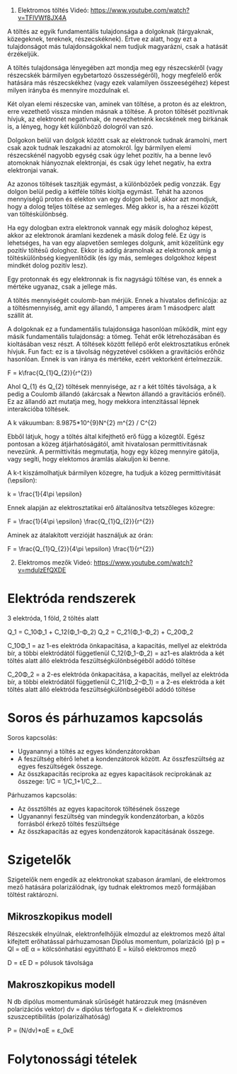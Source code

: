 1. Elektromos töltés
Videó: https://www.youtube.com/watch?v=TFlVWf8JX4A

A töltés az egyik fundamentális tulajdonsága a dolgoknak (tárgyaknak, közegeknek, tereknek, részecskéknek). Értve ez alatt, hogy ezt a tulajdonságot más tulajdonságokkal nem tudjuk magyarázni, csak a hatását érzékeljük.

A töltés tulajdonsága lényegében azt mondja meg egy részecskéről (vagy részecskék bármilyen egybetartozó összességéről), hogy megfelelő erők hatására más részecskékhez (vagy ezek valamilyen összeeségéhez) képest milyen irányba és mennyire mozdulnak el.

Két olyan elemi részecske van, aminek van töltése, a proton és az elektron, erre vezethető vissza minden másnak a töltése. A proton töltését pozitívnak hívjuk, az elektronét negatívnak, de nevezhetnénk kecskének meg birkának is, a lényeg, hogy két különböző dologról van szó.

Dolgokon belül van dolgok között csak az elektronok tudnak áramolni, mert csak azok tudnak leszakadni az atomokról. Így bármilyen elemi részecskénél nagyobb egység csak úgy lehet pozitív, ha a benne levő atomoknak hiányoznak elektronjai, és csak úgy lehet negatív, ha extra elektronjai vanak.

Az azonos töltések taszítják egymást, a különbözőek pedig vonzzák. Egy dolgon belül pedig a kétféle töltés kioltja egymást. Tehát ha azonos mennyiségű proton és elekton van egy dolgon belül, akkor azt mondjuk, hogy a dolog teljes töltése az semleges. Még akkor is, ha a részei között van töltéskülönbség.

Ha egy dologban extra elektronok vannak egy másik dologhoz képest, akkor az elektronok áramlani kezdenek a másik dolog felé. Ez úgy is lehetséges, ha van egy alapvetően semleges dolgunk, amit közelítünk egy pozitív töltésű dologhoz. Ekkor is addig áramolnak az elektronok amíg a töltéskülönbség kiegyenlítődik (és így más, semleges dolgokhoz képest mindkét dolog pozitív lesz).

Egy protonnak és egy elektronnak is fix nagyságú töltése van, és ennek a mértéke ugyanaz, csak a jellege más.

A töltés mennyiségét coulomb-ban mérjük. Ennek a hivatalos definícója: az a töltésmennyiség, amit egy állandó, 1 amperes áram 1 másodperc alatt szállít át.

A dolgoknak ez a fundamentális tulajdonsága hasonlóan működik, mint egy másik fundamentális tulajdonság: a tömeg. Tehát erők létrehozásában és kioltásában vesz részt.
A töltések között fellépő erőt elektrosztatikus erőnek hívjuk. Fun fact: ez is a távolság négyzetével csökken a gravitációs erőhöz hasonlóan. Ennek is van iránya és mértéke, ezért vektorként értelmezzük.

F = k\frac{Q_{1}Q_{2}}{r^{2}}

Ahol Q_{1} és Q_{2} töltések mennyisége, az r a két töltés távolsága, a k pedig a Coulomb állandó (akárcsak a Newton állandó a gravitációs erőnél). Ez az állandó azt mutatja meg, hogy mekkora intenzitással lépnek interakcióba töltések.

A k vákuumban: 8.9875*10^{9}N^{2} m^{2} / C^{2}

Ebből látjuk, hogy a töltés által kifejthető erő függ a közegtől. Egész pontosan a közeg átjárhatóságától, amit hivatalosan permittivitásnak nevezünk. A permittivitás megmutatja, hogy egy közeg mennyire gátolja, vagy segíti, hogy elektomos áramlás alakuljon ki benne.

A k-t kiszámolhatjuk bármilyen közegre, ha tudjuk a közeg permittivitását (\epsilon):

k = \frac{1}{4\pi \epsilon}

Ennek alapján az elektrosztatikai erő általánosítva tetszőleges közegre:

F = \frac{1}{4\pi \epsilon} \frac{Q_{1}Q_{2}}{r^{2}}

Aminek az átalakított verzióját használjuk az órán:

F = \frac{Q_{1}Q_{2}}{4\pi \epsilon} \frac{1}{r^{2}}


2. Elektromos mezők
Videó: https://www.youtube.com/watch?v=mdulzEfQXDE


# Elektróda rendszerek
3 elektróda, 1 föld, 2 töltés alatt

Q_1 = C_10Φ_1 + C_12(Φ_1-Φ_2)
Q_2 = C_21(Φ_1-Φ_2) + C_20Φ_2

C_10Φ_1 = az 1-es elektróda önkapacitása, a kapacitás, mellyel az elektróda bír, a többi elektródától függetlenül
C_12(Φ_1-Φ_2) = az1-es alaktróda a két töltés alatt álló elektróda feszültségkülönbségéből adódó töltése

C_20Φ_2 = a 2-es elektróda önkapacitása, a kapacitás, mellyel az elektróda bír, a többi elektródától függetlenül
C_21(Φ_2-Φ_1) = a 2-es elektróda a két töltés alatt álló elektróda feszültségkülönbségéből adódó töltése

# Soros és párhuzamos kapcsolás
Soros kapcsolás:
- Ugyanannyi a töltés az egyes köndenzátorokban
- A feszültség eltérő lehet a kondenzátorok között. Az összfeszültség az egyes feszültségek összege.
- Az összkapacitás reciproka az egyes kapacitások reciprokának az összege: 1/C = 1/C_1+1/C_2...

Párhuzamos kapcsolás:
- Az össztöltés az egyes kapacitorok töltésének összege
- Ugyanannyi feszültség van mindegyik kondenzátorban, a közös forrásból érkező töltés feszültsége
- Az összkapacitás az egyes kondenzátorok kapacitásának összege.

# Szigetelők
Szigetelők nem engedik az elektronokat szabason áramlani, de elektromos mező hatására polarizálódnak, így tudnak elektromos mező formájában töltést raktározni.

## Mikroszkopikus modell
Részecskék elnyúlnak, elektronfelhőjük elmozdul az elektromos mező által kifejtett erőhatással párhuzamosan
Dipólus momentum, polarizáció (p)
p = Ql = αE
α = kölcsönhatási együttható
E = külső elektromos mező

D = εE
D = pólusok távolsága

## Makroszkopikus modell
N db dipólus momentumának sűrűségét határozzuk meg (másnéven polarizációs vektor)
dv = dipólus térfogata
K = dielektromos szuszceptibilitás (polarizálhatóság)

P = (N/dv)*αE = ε_0κE

# Folytonossági tételek
